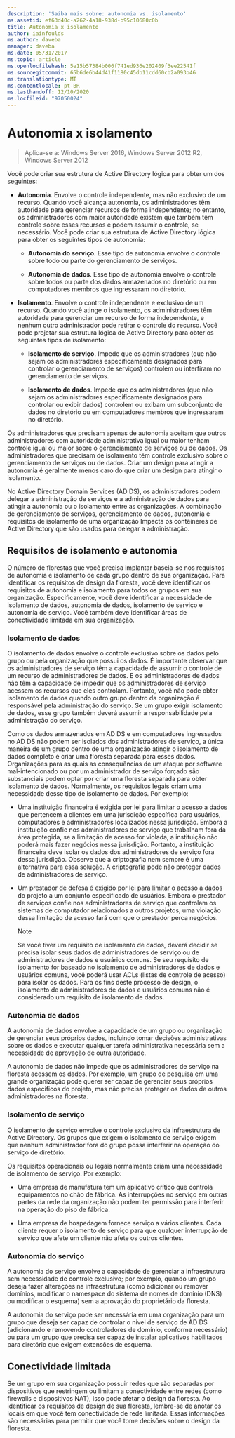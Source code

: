 ```yaml
---
description: 'Saiba mais sobre: autonomia vs. isolamento'
ms.assetid: ef63d40c-a262-4a18-938d-b95c10680c0b
title: Autonomia x isolamento
author: iainfoulds
ms.author: daveba
manager: daveba
ms.date: 05/31/2017
ms.topic: article
ms.openlocfilehash: 5e15b57384b006f741ed936e202409f3ee22541f
ms.sourcegitcommit: 65b6de6b44d41f1180c45db11cdd60cb2a093b46
ms.translationtype: MT
ms.contentlocale: pt-BR
ms.lasthandoff: 12/10/2020
ms.locfileid: "97050024"
---
```

# <a name="autonomy-vs-isolation"></a>Autonomia x isolamento

>Aplica-se a: Windows Server 2016, Windows Server 2012 R2, Windows Server 2012

Você pode criar sua estrutura de Active Directory lógica para obter um dos seguintes:

-   **Autonomia**. Envolve o controle independente, mas não exclusivo de um recurso. Quando você alcança autonomia, os administradores têm autoridade para gerenciar recursos de forma independente; no entanto, os administradores com maior autoridade existem que também têm controle sobre esses recursos e podem assumir o controle, se necessário. Você pode criar sua estrutura de Active Directory lógica para obter os seguintes tipos de autonomia:

    -   **Autonomia do serviço**. Esse tipo de autonomia envolve o controle sobre todo ou parte do gerenciamento de serviços.

    -   **Autonomia de dados**. Esse tipo de autonomia envolve o controle sobre todos ou parte dos dados armazenados no diretório ou em computadores membros que ingressaram no diretório.

-   **Isolamento**. Envolve o controle independente e exclusivo de um recurso. Quando você atinge o isolamento, os administradores têm autoridade para gerenciar um recurso de forma independente, e nenhum outro administrador pode retirar o controle do recurso. Você pode projetar sua estrutura lógica de Active Directory para obter os seguintes tipos de isolamento:

    -   **Isolamento de serviço**. Impede que os administradores (que não sejam os administradores especificamente designados para controlar o gerenciamento de serviços) controlem ou interfiram no gerenciamento de serviços.

    -   **Isolamento de dados**. Impede que os administradores (que não sejam os administradores especificamente designados para controlar ou exibir dados) controlem ou exibam um subconjunto de dados no diretório ou em computadores membros que ingressaram no diretório.

Os administradores que precisam apenas de autonomia aceitam que outros administradores com autoridade administrativa igual ou maior tenham controle igual ou maior sobre o gerenciamento de serviços ou de dados. Os administradores que precisam de isolamento têm controle exclusivo sobre o gerenciamento de serviços ou de dados. Criar um design para atingir a autonomia é geralmente menos caro do que criar um design para atingir o isolamento.

No Active Directory Domain Services (AD DS), os administradores podem delegar a administração de serviços e a administração de dados para atingir a autonomia ou o isolamento entre as organizações. A combinação de gerenciamento de serviços, gerenciamento de dados, autonomia e requisitos de isolamento de uma organização Impacta os contêineres de Active Directory que são usados para delegar a administração.

## <a name="isolation-and-autonomy-requirements"></a>Requisitos de isolamento e autonomia
O número de florestas que você precisa implantar baseia-se nos requisitos de autonomia e isolamento de cada grupo dentro de sua organização. Para identificar os requisitos de design da floresta, você deve identificar os requisitos de autonomia e isolamento para todos os grupos em sua organização. Especificamente, você deve identificar a necessidade de isolamento de dados, autonomia de dados, isolamento de serviço e autonomia de serviço. Você também deve identificar áreas de conectividade limitada em sua organização.

### <a name="data-isolation"></a>Isolamento de dados
O isolamento de dados envolve o controle exclusivo sobre os dados pelo grupo ou pela organização que possui os dados. É importante observar que os administradores de serviço têm a capacidade de assumir o controle de um recurso de administradores de dados. E os administradores de dados não têm a capacidade de impedir que os administradores de serviço acessem os recursos que eles controlam. Portanto, você não pode obter isolamento de dados quando outro grupo dentro da organização é responsável pela administração do serviço. Se um grupo exigir isolamento de dados, esse grupo também deverá assumir a responsabilidade pela administração do serviço.

Como os dados armazenados em AD DS e em computadores ingressados no AD DS não podem ser isolados dos administradores de serviço, a única maneira de um grupo dentro de uma organização atingir o isolamento de dados completo é criar uma floresta separada para esses dados. Organizações para as quais as consequências de um ataque por software mal-intencionado ou por um administrador de serviço forçado são substanciais podem optar por criar uma floresta separada para obter isolamento de dados. Normalmente, os requisitos legais criam uma necessidade desse tipo de isolamento de dados. Por exemplo:

-   Uma instituição financeira é exigida por lei para limitar o acesso a dados que pertencem a clientes em uma jurisdição específica para usuários, computadores e administradores localizados nessa jurisdição. Embora a instituição confie nos administradores de serviço que trabalham fora da área protegida, se a limitação de acesso for violada, a instituição não poderá mais fazer negócios nessa jurisdição. Portanto, a instituição financeira deve isolar os dados dos administradores de serviço fora dessa jurisdição. Observe que a criptografia nem sempre é uma alternativa para essa solução. A criptografia pode não proteger dados de administradores de serviço.

-   Um prestador de defesa é exigido por lei para limitar o acesso a dados do projeto a um conjunto especificado de usuários. Embora o prestador de serviços confie nos administradores de serviço que controlam os sistemas de computador relacionados a outros projetos, uma violação dessa limitação de acesso fará com que o prestador perca negócios.

    > [!NOTE]
    > Se você tiver um requisito de isolamento de dados, deverá decidir se precisa isolar seus dados de administradores de serviço ou de administradores de dados e usuários comuns. Se seu requisito de isolamento for baseado no isolamento de administradores de dados e usuários comuns, você poderá usar ACLs (listas de controle de acesso) para isolar os dados. Para os fins deste processo de design, o isolamento de administradores de dados e usuários comuns não é considerado um requisito de isolamento de dados.

### <a name="data-autonomy"></a>Autonomia de dados
A autonomia de dados envolve a capacidade de um grupo ou organização de gerenciar seus próprios dados, incluindo tomar decisões administrativas sobre os dados e executar qualquer tarefa administrativa necessária sem a necessidade de aprovação de outra autoridade.

A autonomia de dados não impede que os administradores de serviço na floresta acessem os dados. Por exemplo, um grupo de pesquisa em uma grande organização pode querer ser capaz de gerenciar seus próprios dados específicos do projeto, mas não precisa proteger os dados de outros administradores na floresta.

### <a name="service-isolation"></a>Isolamento de serviço
O isolamento de serviço envolve o controle exclusivo da infraestrutura de Active Directory. Os grupos que exigem o isolamento de serviço exigem que nenhum administrador fora do grupo possa interferir na operação do serviço de diretório.

Os requisitos operacionais ou legais normalmente criam uma necessidade de isolamento de serviço. Por exemplo:

-   Uma empresa de manufatura tem um aplicativo crítico que controla equipamentos no chão de fábrica. As interrupções no serviço em outras partes da rede da organização não podem ter permissão para interferir na operação do piso de fábrica.

-   Uma empresa de hospedagem fornece serviço a vários clientes. Cada cliente requer o isolamento de serviço para que qualquer interrupção de serviço que afete um cliente não afete os outros clientes.

### <a name="service-autonomy"></a>Autonomia do serviço
A autonomia do serviço envolve a capacidade de gerenciar a infraestrutura sem necessidade de controle exclusivo; por exemplo, quando um grupo deseja fazer alterações na infraestrutura (como adicionar ou remover domínios, modificar o namespace do sistema de nomes de domínio (DNS) ou modificar o esquema) sem a aprovação do proprietário da floresta.

A autonomia do serviço pode ser necessária em uma organização para um grupo que deseja ser capaz de controlar o nível de serviço de AD DS (adicionando e removendo controladores de domínio, conforme necessário) ou para um grupo que precisa ser capaz de instalar aplicativos habilitados para diretório que exigem extensões de esquema.

## <a name="limited-connectivity"></a>Conectividade limitada
Se um grupo em sua organização possuir redes que são separadas por dispositivos que restringem ou limitam a conectividade entre redes (como firewalls e dispositivos NAT), isso pode afetar o design da floresta. Ao identificar os requisitos de design de sua floresta, lembre-se de anotar os locais em que você tem conectividade de rede limitada. Essas informações são necessárias para permitir que você tome decisões sobre o design da floresta.



